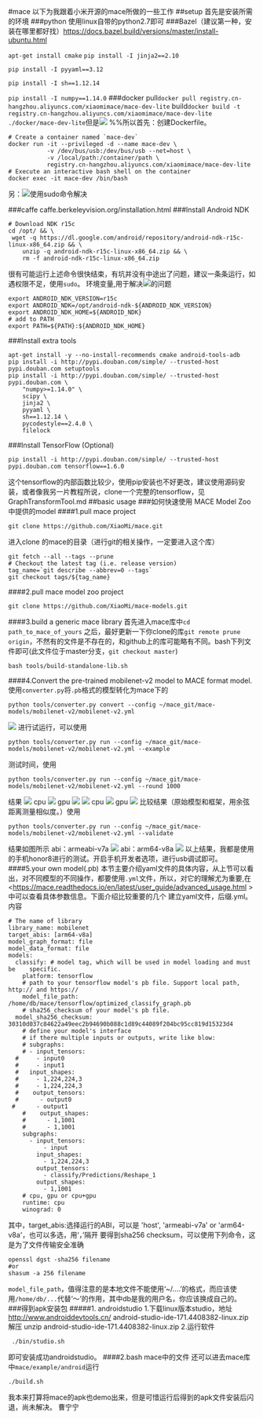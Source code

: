 #mace
以下为我跟着小米开源的mace所做的一些工作
##setup
首先是安装所需的环境
###python
使用linux自带的python2.7即可
###Bazel（建议第一种，安装在哪里都好找）<https://docs.bazel.build/versions/master/install-ubuntu.html>

`apt-get install cmake`
`pip install -I jinja2==2.10`

`pip install -I pyyaml==3.12`

`pip install -I sh==1.12.14`

`pip install -I numpy==1.14.0`
###docker
pull`docker pull registry.cn-hangzhou.aliyuncs.com/xiaomimace/mace-dev-lite`
build`docker build -t registry.cn-hangzhou.aliyuncs.com/xiaomimace/mace-dev-lite ./docker/mace-dev-lite`但是![](imgs/20180717-143305.png)
%%所以首先：创建Dockerfile。

	# Create a container named `mace-dev`
	docker run -it --privileged -d --name mace-dev \
        	   -v /dev/bus/usb:/dev/bus/usb --net=host \
        	   -v /local/path:/container/path \
        	   registry.cn-hangzhou.aliyuncs.com/xiaomimace/mace-dev-lite
	# Execute an interactive bash shell on the container
	docker exec -it mace-dev /bin/bash
另：![](imgs/20180717-150320.png)使用sudo命令解决

###caffe 
caffe.berkeleyvision.org/installation.html
###Install Android NDK

	# Download NDK r15c
	cd /opt/ && \
   	 wget -q https://dl.google.com/android/repository/android-ndk-r15c-linux-x86_64.zip && \
	    unzip -q android-ndk-r15c-linux-x86_64.zip && \
	    rm -f android-ndk-r15c-linux-x86_64.zip
很有可能运行上述命令很快结束，有坑并没有中途出了问题，建议一条条运行，如遇权限不足，使用`sudo`。
环境变量,用于解决![](imgs/20180717-163959.png)的问题

	export ANDROID_NDK_VERSION=r15c
	export ANDROID_NDK=/opt/android-ndk-${ANDROID_NDK_VERSION}
	export ANDROID_NDK_HOME=${ANDROID_NDK}
	# add to PATH
	export PATH=${PATH}:${ANDROID_NDK_HOME}
###Install extra tools

	apt-get install -y --no-install-recommends cmake android-tools-adb
	pip install -i http://pypi.douban.com/simple/ --trusted-host pypi.douban.com setuptools
	pip install -i http://pypi.douban.com/simple/ --trusted-host pypi.douban.com \
	    "numpy>=1.14.0" \
	    scipy \
	    jinja2 \
	    pyyaml \
	    sh==1.12.14 \
	    pycodestyle==2.4.0 \
	    filelock
###Install TensorFlow (Optional)
	
	pip install -i http://pypi.douban.com/simple/ --trusted-host pypi.douban.com tensorflow==1.6.0
这个tensorflow的内部函数比较少，使用pip安装也不好更改，建议使用源码安装，或者像我另一片教程所说，clone一个完整的tensorflow，见GraphTransformTool.md
##basic usage
###如何快速使用 MACE Model Zoo中提供的model
####1.pull mace project

	git clone https://github.com/XiaoMi/mace.git
进入clone 的mace的目录（进行git的相关操作，一定要进入这个库）
	
	git fetch --all --tags --prune
	# Checkout the latest tag (i.e. release version)
	tag_name=`git describe --abbrev=0 --tags`
	git checkout tags/${tag_name}

####2.pull mace model zoo project 

	git clone https://github.com/XiaoMi/mace-models.git
####3.build a generic mace library
首先进入mace库中`cd path_to_mace_of_yours`
之后，最好更新一下你clone的库`git remote prune origin`，不然有的文件是不存在的，和github上的库可能略有不同。bash下列文件即可(此文件位于master分支，`git checkout master`)

	bash tools/build-standalone-lib.sh

####4.Convert the pre-trained mobilenet-v2 model to MACE format model.
使用`converter.py`将`.pb`格式的模型转化为mace下的
	
	python tools/converter.py convert --config ~/mace_git/mace-models/mobilenet-v2/mobilenet-v2.yml
![](imgs/20180727-162328.png)
进行试运行，可以使用

	python tools/converter.py run --config ~/mace_git/mace-models/mobilenet-v2/mobilenet-v2.yml --example
测试时间，使用
	
	python tools/converter.py run --config ~/mace_git/mace-models/mobilenet-v2/mobilenet-v2.yml --round 1000
结果
![](imgs/20180727-163629.png)
cpu
![](imgs/20180727-163713.png)
gpu
![](imgs/20180727-163740.png)
![](imgs/20180727-163759.png)
cpu
![](imgs/20180727-163815.png)
gpu
![](imgs/20180727-163831.png)
比较结果（原始模型和框架，用余弦距离测量相似度。）使用

	python tools/converter.py run --config ~/mace_git/mace-models/mobilenet-v2/mobilenet-v2.yml --validate
结果如图所示
abi：armeabi-v7a
![](imgs/20180727-164615.png)
abi：arm64-v8a
![](imgs/20180727-164709.png)
以上结果，我都是使用的手机honor8进行的测试。开启手机开发者选项，进行usb调试即可。
####5.your own model(.pb)
本节主要介绍yaml文件的具体内容，从上节可以看出，对不同模型的不同操作，都要使用`.yml`文件，所以，对它的理解尤为重要,在<https://mace.readthedocs.io/en/latest/user_guide/advanced_usage.html >中可以查看具体参数信息。下面介绍比较重要的几个
建立yaml文件，后缀.yml。内容

	# The name of library
	library_name: mobilenet
	target_abis: [arm64-v8a]
	model_graph_format: file
	model_data_format: file
	models:
	  classify: # model tag, which will be used in model loading and must be 	specific.
	    platform: tensorflow
	    # path to your tensorflow model's pb file. Support local path, http:// and https://
	    model_file_path: /home/db/mace/tensorflow/optimized_classify_graph.pb
	    # sha256_checksum of your model's pb file.
  	  model_sha256_checksum: 30310d037c84622a49eec2b94690b088c1d89c44089f204bc95cc819d15323d4
	    # define your model's interface
	    # if there multiple inputs or outputs, write like blow:
	    # subgraphs:
	    # - input_tensors:
  	  #     - input0
  	  #     - input1
  	  #   input_shapes:
  	  #     - 1,224,224,3
  	  #     - 1,224,224,3
  	  #    output_tensors:
  	  #      - output0
   	 #      - output1
	    #    output_shapes:
	    #      - 1,1001
	    #      - 1,1001
	    subgraphs:
	      - input_tensors:
	          - input
	        input_shapes:
	          - 1,224,224,3
	        output_tensors:
	          - classify/Predictions/Reshape_1
	        output_shapes:
	          - 1,1001
	    # cpu, gpu or cpu+gpu
	    runtime: cpu
	    winograd: 0
其中，target_abis:选择运行的ABI，可以是  'host', 'armeabi-v7a' or 'arm64-v8a'，也可以多选，用‘，’隔开
要得到sha256 checksum，可以使用下列命令，这是为了文件传输安全准确

	openssl dgst -sha256 filename
	#or
	shasum -a 256 filename
`model_file_path`，值得注意的是本地文件不能使用‘~/....’的格式，而应该使用`/home/db/...`代替‘～’的作用，其中db是我的用户名，你应该换成自己的。
###得到apk安装包
#####1. androidstudio
1.下载linux版本studio，地址<http://www.androiddevtools.cn/>
android-studio-ide-171.4408382-linux.zip
解压
unzip android-studio-ide-171.4408382-linux.zip
2.运行软件

	 ./bin/studio.sh
即可安装成功androidstudio。
####2.bash mace中的文件
还可以进去mace库中`mace/example/android`运行

	./build.sh

我本来打算将mace的apk也demo出来，但是可惜运行后得到的apk文件安装后闪退，尚未解决。
曹宁宁